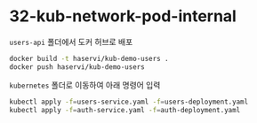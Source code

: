 # 32-kub-network-pod-internal

`users-api` 폴더에서 도커 허브로 배포

``` bash
docker build -t haservi/kub-demo-users .
docker push haservi/kub-demo-users
```

`kubernetes` 폴더로 이동하여 아래 명령어 입력

``` bash
kubectl apply -f=users-service.yaml -f=users-deployment.yaml
kubectl apply -f=auth-service.yaml -f=auth-deployment.yaml
```
